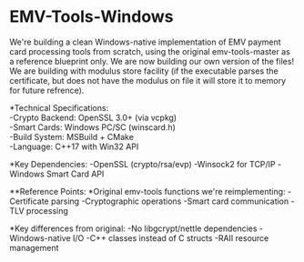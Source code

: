 # EMV-Tools-Windows
We're building a clean Windows-native implementation of EMV payment card processing tools from scratch, 
using the original emv-tools-master as a reference blueprint only. 
We are now building our own version of the files! 
We are building with modulus store facility (if the executable parses the certificate, but does not have the modulus on file
it will store it to memory for future refrence).

*Technical Specifications:                          
-Crypto Backend: OpenSSL 3.0+ (via vcpkg)          
-Smart Cards: Windows PC/SC (winscard.h)            
-Build System: MSBuild + CMake                      
-Language: C++17 with Win32 API

*Key Dependencies:
 -OpenSSL (crypto/rsa/evp)
 -Winsock2 for TCP/IP
 -Windows Smart Card API

**Reference Points:
*Original emv-tools functions we're reimplementing:
-Certificate parsing
-Cryptographic operations
-Smart card communication
-TLV processing

*Key differences from original:
-No libgcrypt/nettle dependencies
-Windows-native I/O
-C++ classes instead of C structs
-RAII resource management

